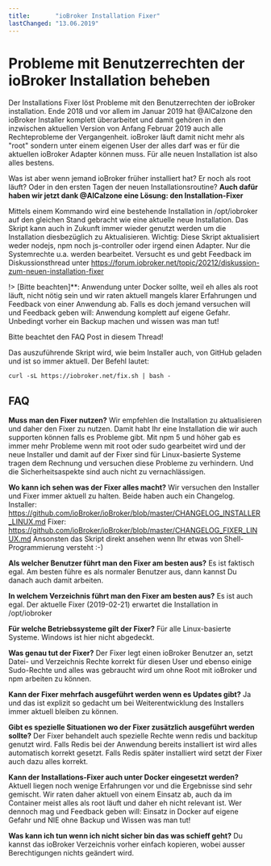 ```yaml
---
title:       "ioBroker Installation Fixer"
lastChanged: "13.06.2019"
---
```


# Probleme mit Benutzerrechten der ioBroker Installation beheben

Der Installations Fixer löst Probleme mit den Benutzerrechten der ioBroker installation.
Ende 2018 und vor allem im Januar 2019 hat @AlCalzone den ioBroker Installer komplett überarbeitet und damit gehören in den inzwischen aktuellen Version von Anfang Februar 2019 auch alle Rechteprobleme der Vergangenheit. ioBroker läuft damit nicht mehr als "root" sondern unter einem eigenen User der alles darf was er für die aktuellen ioBroker Adapter können muss.
Für alle neuen Installation ist also alles bestens.

Was ist aber wenn jemand ioBroker früher installiert hat? Er noch als root läuft? Oder in den ersten Tagen der neuen Installationsroutine?
**Auch dafür haben wir jetzt dank @AlCalzone eine Lösung: den Installation-Fixer**

Mittels einem Kommando wird eine bestehende Installation in /opt/iobroker auf den gleichen Stand gebracht wie eine aktuelle neue Installation. Das Skript kann auch in Zukunft immer wieder genutzt werden um die Installation diesbezüglich zu Aktualisieren. 
Wichtig: Diese Skript aktualisiert weder nodejs, npm noch js-controller oder irgend einen Adapter. Nur die Systemrechte u.a. werden bearbeitet.
Versucht es und gebt Feedback im Diskussionsthread unter https://forum.iobroker.net/topic/20212/diskussion-zum-neuen-installation-fixer

!> [Bitte beachten]**:  Anwendung unter Docker sollte, weil eh alles als root läuft, nicht nötig sein und wir raten aktuell mangels klarer Erfahrungen und Feedback von einer Anwendung ab. Falls es doch jemand versuchen will und Feedback geben will: Anwendung komplett auf eigene Gefahr. Unbedingt vorher ein Backup machen und wissen was man tut!

Bitte beachtet den FAQ Post in diesem Thread!

Das auszuführende Skript wird, wie beim Installer auch, von GitHub geladen und ist so immer aktuell. Der Befehl lautet:

```
curl -sL https://iobroker.net/fix.sh | bash -
```

## FAQ

**Muss man den Fixer nutzen?**
Wir empfehlen die Installation zu aktualisieren und daher den Fixer zu nutzen. Damit habt Ihr eine Installation die wir auch supporten können falls es Probleme gibt. Mit npm 5 und höher gab es immer mehr Probleme wenn mit root oder sudo gearbeitet wird und der neue Installer und damit auf der Fixer sind für Linux-basierte Systeme tragen dem Rechnung und versuchen diese Probleme zu verhindern. Und die Sicherheitsaspekte sind auch nicht zu vernachlässigen.


**Wo kann ich sehen was der Fixer alles macht?**
Wir versuchen den Installer und Fixer immer aktuell zu halten.
Beide haben auch ein Changelog.
Installer: https://github.com/ioBroker/ioBroker/blob/master/CHANGELOG_INSTALLER_LINUX.md
Fixer: https://github.com/ioBroker/ioBroker/blob/master/CHANGELOG_FIXER_LINUX.md
Ansonsten das Skript direkt ansehen wenn Ihr etwas von Shell-Programmierung versteht :-)


**Als welcher Benutzer führt man den Fixer am besten aus?**
Es ist faktisch egal. Am besten führe es als normaler Benutzer aus, dann kannst Du danach 
auch damit arbeiten.


**In welchem Verzeichnis führt man den Fixer am besten aus?**
Es ist auch egal. Der aktuelle Fixer (2019-02-21) erwartet die Installation in /opt/iobroker


**Für welche Betriebssysteme gilt der Fixer?**
Für alle Linux-basierte Systeme. Windows ist hier nicht abgedeckt.


**Was genau tut der Fixer?**
Der Fixer legt einen ioBroker Benutzer an, setzt Datei- und Verzeichnis Rechte korrekt für diesen User und ebenso einige Sudo-Rechte und alles was gebraucht wird um ohne Root mit ioBroker und npm arbeiten zu können.


**Kann der Fixer mehrfach ausgeführt werden wenn es Updates gibt?**
Ja und das ist explizit so gedacht um bei Weiterentwicklung des Installers immer aktuell bleiben zu können.


**Gibt es spezielle Situationen wo der Fixer zusätzlich ausgeführt werden sollte?**
Der Fixer behandelt auch spezielle Rechte wenn redis und backitup genutzt wird. Falls Redis bei der Anwendung bereits installiert ist wird alles automatisch korrekt gesetzt. Falls Redis später installiert wird setzt der Fixer auch dazu alles korrekt.


**Kann der Installations-Fixer auch unter Docker eingesetzt werden?**
Aktuell liegen noch wenige Erfahrungen vor und die Ergebnisse sind sehr gemischt. Wir raten daher aktuell von einem Einsatz ab, auch da im Container meist alles als root läuft und daher eh nicht relevant ist. Wer dennoch mag und Feedback geben will: Einsatz in Docker auf eigene Gefahr und NIE ohne Backup und Wissen was man tut!

**Was kann ich tun wenn ich nicht sicher bin das was schieff geht?**
Du kannst das ioBroker Verzeichnis vorher einfach kopieren, wobei ausser Berechtigungen nichts geändert wird.
